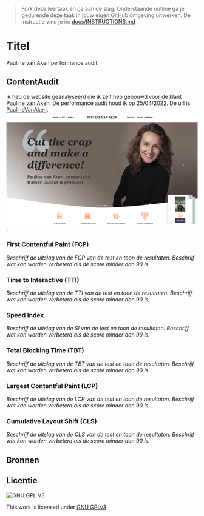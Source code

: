> _Fork_ deze leertaak en ga aan de slag. Onderstaande outline ga je gedurende deze taak in jouw eigen GitHub omgeving uitwerken. De instructie vind je in: [docs/INSTRUCTIONS.md](docs/INSTRUCTIONS.md)

# Titel
Pauline van Aken performance audit.


## ContentAudit
Ik heb de website geanalyseerd die ik zelf heb gebouwd voor de klant Pauline van Aken. De performance audit houd ik op 25/04/2022. De url is [PaulineVanAken](https://paulinevanaken.nl/). 
![index of paulinevanaken.nl](/assets/index.png).

<!-- Beschrijf de website die je hebt geanalyseerd en de datum dat je hebt getest. Voeg de url en een screenshot van de website toe.  -->


### First Contentful Paint (FCP)
_Beschrijf de uitslag van de FCP van de test en toon de resultaten. Beschrijf wat kan worden verbeterd als de score minder dan 90 is._

### Time to Interactive (TTI)
_Beschrijf de uitslag van de TTI van de test en toon de resultaten. Beschrijf wat kan worden verbeterd als de score minder dan 90 is._

### Speed Index
_Beschrijf de uitslag van de SI van de test en toon de resultaten. Beschrijf wat kan worden verbeterd als de score minder dan 90 is._

### Total Blocking Time (TBT)
_Beschrijf de uitslag van de TBT van de test en toon de resultaten. Beschrijf wat kan worden verbeterd als de score minder dan 90 is._

### Largest Contentful Paint (LCP)
_Beschrijf de uitslag van de LCP van de test en toon de resultaten. Beschrijf wat kan worden verbeterd als de score minder dan 90 is._

### Cumulative Layout Shift (CLS)
_Beschrijf de uitslag van de CLS van de test en toon de resultaten. Beschrijf wat kan worden verbeterd als de score minder dan 90 is._



## Bronnen

## Licentie

![GNU GPL V3](https://www.gnu.org/graphics/gplv3-127x51.png)

This work is licensed under [GNU GPLv3](./LICENSE).
